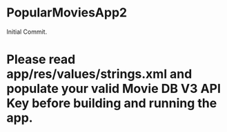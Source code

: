# PopularMoviesApp2
Initial Commit.
# Please read app/res/values/strings.xml and populate your valid Movie DB V3 API Key before building and running the app.
